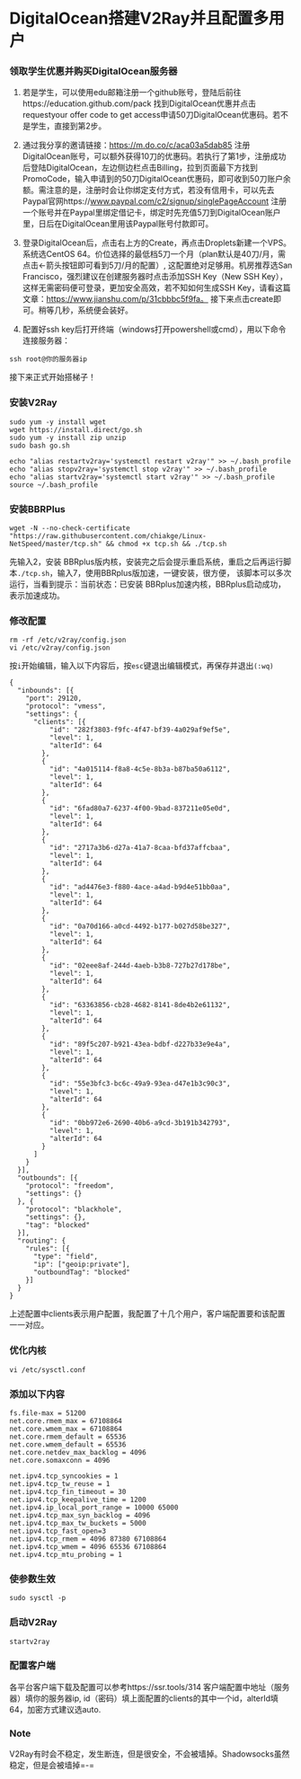 # DigitalOcean搭建V2Ray并且配置多用户

### 领取学生优惠并购买DigitalOcean服务器
1. 若是学生，可以使用edu邮箱注册一个github账号，登陆后前往https://education.github.com/pack
找到DigitalOcean优惠并点击requestyour offer code to get access申请50刀DigitalOcean优惠码。若不是学生，直接到第2步。

2. 通过我分享的邀请链接：https://m.do.co/c/aca03a5dab85 注册DigitalOcean账号，可以额外获得10刀的优惠码。若执行了第1步，注册成功后登陆DigitalOcean，左边侧边栏点击Billing，拉到页面最下方找到PromoCode，输入申请到的50刀DigitalOcean优惠码，即可收到50刀账户余额。需注意的是，注册时会让你绑定支付方式，若没有信用卡，可以先去Paypal官网https://www.paypal.com/c2/signup/singlePageAccount 注册一个账号并在Paypal里绑定借记卡，绑定时先充值5刀到DigitalOcean账户里，日后在DigitalOcean里用该Paypal账号付款即可。

3. 登录DigitalOcean后，点击右上方的Create，再点击Droplets新建一个VPS。系统选CentOS 64。价位选择的最低档5刀一个月（plan默认是40刀/月，需点击←箭头按钮即可看到5刀/月的配置）, 这配置绝对足够用。机房推荐选San Francisco，强烈建议在创建服务器时点击添加SSH Key（New SSH Key），这样无需密码便可登录，更加安全高效，若不知如何生成SSH Key，请看这篇文章：https://www.jianshu.com/p/31cbbbc5f9fa。 接下来点击create即可。稍等几秒，系统便会装好。

4. 配置好ssh key后打开终端（windows打开powershell或cmd），用以下命令连接服务器：
```
ssh root@你的服务器ip
```

接下来正式开始搭梯子！

### 安装V2Ray
```
sudo yum -y install wget
wget https://install.direct/go.sh
sudo yum -y install zip unzip 
sudo bash go.sh

echo "alias restartv2ray='systemctl restart v2ray'" >> ~/.bash_profile
echo "alias stopv2ray='systemctl stop v2ray'" >> ~/.bash_profile
echo "alias startv2ray='systemctl start v2ray'" >> ~/.bash_profile
source ~/.bash_profile
```

### 安装BBRPlus
```
wget -N --no-check-certificate "https://raw.githubusercontent.com/chiakge/Linux-NetSpeed/master/tcp.sh" && chmod +x tcp.sh && ./tcp.sh
```
先输入2，安装 BBRplus版内核，安装完之后会提示重启系统，重启之后再运行脚本```./tcp.sh```，输入7，使用BBRplus版加速，一键安装，很方便，
该脚本可以多次运行，当看到提示：当前状态：已安装 BBRplus加速内核，BBRplus启动成功，表示加速成功。

### 修改配置
```
rm -rf /etc/v2ray/config.json
vi /etc/v2ray/config.json
```
按```i```开始编辑，输入以下内容后，按```esc```键退出编辑模式，再保存并退出```(:wq)```
```
{
  "inbounds": [{
    "port": 29120,
    "protocol": "vmess",
    "settings": {
      "clients": [{
          "id": "282f3803-f9fc-4f47-bf39-4a029af9ef5e",
          "level": 1,
          "alterId": 64
        },
        {
          "id": "4a015114-f8a8-4c5e-8b3a-b87ba50a6112",
          "level": 1,
          "alterId": 64
        },
        {
          "id": "6fad80a7-6237-4f00-9bad-837211e05e0d",
          "level": 1,
          "alterId": 64
        },
        {
          "id": "2717a3b6-d27a-41a7-8caa-bfd37affcbaa",
          "level": 1,
          "alterId": 64
        },
        {
          "id": "ad4476e3-f880-4ace-a4ad-b9d4e51bb0aa",
          "level": 1,
          "alterId": 64
        },
        {
          "id": "0a70d166-a0cd-4492-b177-b027d58be327",
          "level": 1,
          "alterId": 64
        },
        {
          "id": "02eee8af-244d-4aeb-b3b8-727b27d178be",
          "level": 1,
          "alterId": 64
        },
        {
          "id": "63363856-cb28-4682-8141-8de4b2e61132",
          "level": 1,
          "alterId": 64
        },
        {
          "id": "89f5c207-b921-43ea-bdbf-d227b33e9e4a",
          "level": 1,
          "alterId": 64
        },
        {
          "id": "55e3bfc3-bc6c-49a9-93ea-d47e1b3c90c3",
          "level": 1,
          "alterId": 64
        },
        {
          "id": "0bb972e6-2690-40b6-a9cd-3b191b342793",
          "level": 1,
          "alterId": 64
        }
      ]
    }
  }],
  "outbounds": [{
    "protocol": "freedom",
    "settings": {}
  }, {
    "protocol": "blackhole",
    "settings": {},
    "tag": "blocked"
  }],
  "routing": {
    "rules": [{
      "type": "field",
      "ip": ["geoip:private"],
      "outboundTag": "blocked"
    }]
  }
}
```
上述配置中clients表示用户配置，我配置了十几个用户，客户端配置要和该配置一一对应。

### 优化内核
```
vi /etc/sysctl.conf
```

### 添加以下内容
```
fs.file-max = 51200
net.core.rmem_max = 67108864
net.core.wmem_max = 67108864
net.core.rmem_default = 65536
net.core.wmem_default = 65536
net.core.netdev_max_backlog = 4096
net.core.somaxconn = 4096

net.ipv4.tcp_syncookies = 1
net.ipv4.tcp_tw_reuse = 1
net.ipv4.tcp_fin_timeout = 30
net.ipv4.tcp_keepalive_time = 1200
net.ipv4.ip_local_port_range = 10000 65000
net.ipv4.tcp_max_syn_backlog = 4096
net.ipv4.tcp_max_tw_buckets = 5000
net.ipv4.tcp_fast_open=3
net.ipv4.tcp_rmem = 4096 87380 67108864
net.ipv4.tcp_wmem = 4096 65536 67108864
net.ipv4.tcp_mtu_probing = 1
```

### 使参数生效
```
sudo sysctl -p
```

### 启动V2Ray
```
startv2ray
```

### 配置客户端
各平台客户端下载及配置可以参考https://ssr.tools/314
客户端配置中地址（服务器）填你的服务器ip, id（密码）填上面配置的clients的其中一个id，alterId填64，加密方式建议选auto.

### Note
V2Ray有时会不稳定，发生断连，但是很安全，不会被墙掉。Shadowsocks虽然稳定，但是会被墙掉=-=
